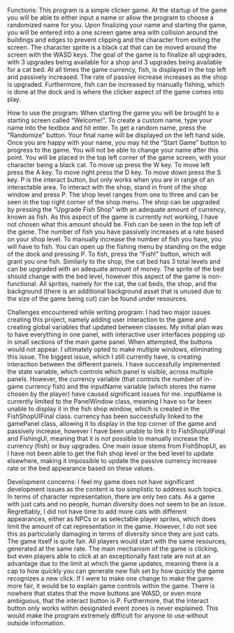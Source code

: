 Functions:
This program is a simple clicker game. At the startup of the game you will be able to either input a name or allow the program to choose a randomized name for you. Upon finalizing your name and starting the game, you will be entered into a one screen game area with collision around the buildings and edges to prevent clipping and the character from exiting the screen. The character sprite is a black cat that can be moved around the screen with the WASD keys. The goal of the game is to finalize all upgrades, with 3 upgrades being available for a shop and 3 upgrades being available for a cat bed. At all times the game currency, fish, is displayed in the top left and passively increased. The rate of passive increase increases as the shop is upgraded. Furthermore, fish can be increased by manually fishing, which is done at the dock and is where the clicker aspect of the game comes into play. 

How to use the program:
When starting the game you will be brought to a starting screen called “Welcome!”. To create a custom name, type your name into the textbox and hit enter. To get a random name, press the “Randomize” button. Your final name will be displayed on the left hand side. Once you are happy with your name, you may hit the “Start Game” button to progress to the game. You will not be able to change your name after this point. You will be placed in the top left corner of the game screen, with your character being a black cat. To move up press the W key. To move left press the A key. To move right press the D key. To move down press the S key. P is the interact button, but only works when you are in range of an interactable area. To interact with the shop, stand in front of the shop window and press P. The shop level ranges from one to three and can be seen in the top right corner of the shop menu. The shop can be upgraded by pressing the “Upgrade Fish Shop” with an adequate amount of currency, known as fish. As this aspect of the game is currently not working, I have not chosen what this amount should be. Fish can be seen in the top left of the game. The number of fish you have passively increases at a rate based on your shop level. To manually increase the number of fish you have, you will have to fish. You can open up the fishing menu by standing on the edge of the dock and pressing P. To fish, press the “Fish!” button, which will grant you one fish. Similarly to the shop, the cat bed has 3 total levels and can be upgraded with an adequate amount of money. The sprite of the bed should change with the bed level, however this aspect of the game is non-functional. All sprites, namely for the cat, the cat beds, the shop, and the background (there is an additional background asset that is unused due to the size of the game being cut) can be found under resources. 

Challenges encountered while writing program:
I had two major issues creating this project, namely adding user interaction to the game and creating global variables that updated between classes. My initial plan was to have everything in one panel, with interactive user interfaces popping up in small sections of the main game panel. When attempted, the buttons would not appear. I ultimately opted to make multiple windows, eliminating this issue. The biggest issue, which I still currently have, is creating interaction between the different panels. I have successfully implemented the state variable, which controls which panel is visible, across multiple panels. However, the currency variable (that controls the number of in-game currency fish) and the inputName variable (which stores the name chosen by the player) have caused significant issues for me. inputName is currently limited to the PanelWindow class, meaning I have so far been unable to display it in the fish shop window, which is created in the FishShopUIFinal class. currency has been successfully linked to the gamePanel class, allowing it to display in the top corner of the game and passively increase, however I have been unable to link it to FishShopUIFinal and FishingUI, meaning that it is not possible to manually increase the currency (fish) or buy upgrades. One main issue stems from FishShopUI, as I have not been able to get the fish shop level or the bed level to update elsewhere, making it impossible to update the passive currency increase rate or the bed appearance based on these values. 

Development concerns:
I feel my game does not have significant development issues as the content is too simplistic to address such topics. In terms of character representation, there are only two cats. As a game with just cats and no people, human diversity does not seem to be an issue. Regrettably, I did not have time to add more cats with different appearances, either as NPCs or as selectable player sprites, which does limit the amount of cat representation in the game. However, I do not see this as particularly damaging in terms of diversity since they are just cats. The game itself is quite fair. All players would start with the same resources, generated at the same rate. The main mechanism of the game is clicking, but even players able to click at an exceptionally fast rate are not at an advantage due to the limit at which the game updates, meaning there is a cap to how quickly you can generate new fish set by how quickly the game recognizes a new click. If I were to make one change to make the game more fair, it would be to explain game controls within the game. There is nowhere that states that the move buttons are WASD, or even more ambiguous, that the interact button is P. Furthermore, that the interact button only works within designated event zones is never explained. This would make the program extremely difficult for anyone to use without outside information. 
